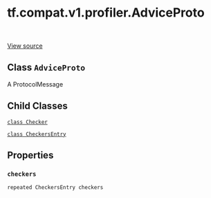 <div itemscope itemtype="http://developers.google.com/ReferenceObject">
<meta itemprop="name" content="tf.compat.v1.profiler.AdviceProto" />
<meta itemprop="path" content="Stable" />
<meta itemprop="property" content="Checker"/>
<meta itemprop="property" content="CheckersEntry"/>
<meta itemprop="property" content="checkers"/>
</div>

# tf.compat.v1.profiler.AdviceProto

<!-- Insert buttons -->

<table class="tfo-notebook-buttons tfo-api" align="left">
</table>

<a target="_blank" href="/code/stable/tensorflow/core/profiler/tfprof_output.proto">View source</a>



## Class `AdviceProto`

<!-- Start diff -->
A ProtocolMessage



<!-- Placeholder for "Used in" -->


## Child Classes
[`class Checker`](../../../../tf/compat/v1/profiler/AdviceProto/Checker.md)

[`class CheckersEntry`](../../../../tf/compat/v1/profiler/AdviceProto/CheckersEntry.md)

## Properties

<h3 id="checkers"><code>checkers</code></h3>

`repeated CheckersEntry checkers`




